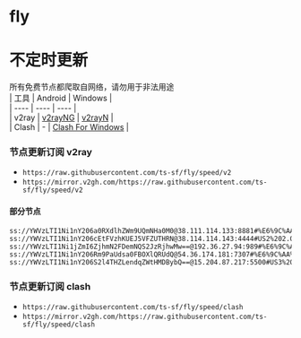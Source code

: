 # fly
# 不定时更新
所有免费节点都爬取自网络，请勿用于非法用途  
|  工具  | Android  | Windows  |  
|  ----  | ----   | ----  |  
| v2ray  | [v2rayNG](https://github.com/2dust/v2rayNG/releases) | [v2rayN](https://github.com/2dust/v2rayN/releases) |  
| Clash  | - | [Clash For Windows](https://github.com/2dust/clashN/releases) | 
  
### 节点更新订阅  v2ray
- `https://raw.githubusercontent.com/ts-sf/fly/speed/v2`  
- `https://mirror.v2gh.com/https://raw.githubusercontent.com/ts-sf/fly/speed/v2`  

#### 部分节点  
``` 
ss://YWVzLTI1Ni1nY206a0RXdlhZWm9UQmNHa0M0@38.111.114.133:8881#%E6%9C%AA%E7%9F%A52%201.8MB%2Fs
ss://YWVzLTI1Ni1nY206cEtFVzhKUEJ5VFZUTHRN@38.114.114.143:4444#US2%202.0MB%2Fs
ss://YWVzLTI1Ni1jZmI6ZjhmN2FDemNQS2JzRjhwMw==@192.36.27.94:989#%E6%9C%AA%E7%9F%A55%2064.6KB%2Fs
ss://YWVzLTI1Ni1nY206Rm9PaUdsa0FBOXlQRUdQ@54.36.174.181:7307#%E6%9C%AA%E7%9F%A56%201.7MB%2Fs
ss://YWVzLTI1Ni1nY206S2l4THZLendqZWtHMDBybQ==@15.204.87.217:5500#US3%201.9MB%2Fs
```
### 节点更新订阅  clash
- `https://raw.githubusercontent.com/ts-sf/fly/speed/clash`  
- `https://mirror.v2gh.com/https://raw.githubusercontent.com/ts-sf/fly/speed/clash`  


